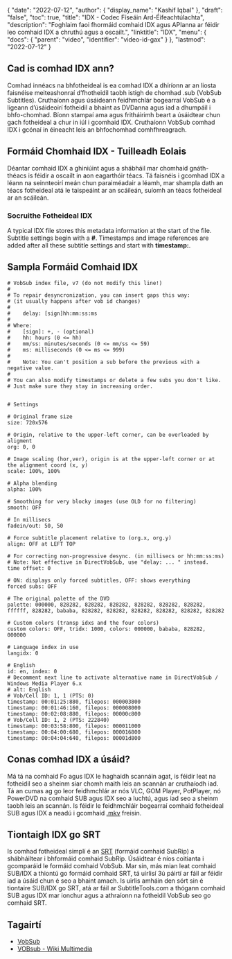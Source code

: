 {
  "date": "2022-07-12",
  "author": {
    "display_name": "Kashif Iqbal"
},
  "draft": "false",
  "toc": true,
  "title": "IDX - Codec Físeáin Ard-Éifeachtúlachta",
  "description": "Foghlaim faoi fhormáid comhaid IDX agus APIanna ar féidir leo comhaid IDX a chruthú agus a oscailt.",
  "linktitle": "IDX",
  "menu": {
    "docs": {
      "parent": "video",
      "identifier": "video-id-gax"
}
},
  "lastmod": "2022-07-12"
}

## Cad is comhad IDX ann?

Comhad innéacs na bhfotheideal is ea comhad IDX a dhíríonn ar an liosta faisnéise meiteashonraí d’fhotheidil taobh istigh de chomhad .sub (VobSub Subtitles). Cruthaíonn agus úsáideann feidhmchlár bogearraí VobSub é a ligeann d’úsáideoirí fotheidil a bhaint as DVDanna agus iad a dhumpáil i bhfo-chomhad. Bíonn stampaí ama agus fritháirimh beart a úsáidtear chun gach fotheideal a chur in iúl i gcomhaid IDX. Cruthaíonn VobSub comhad IDX i gcónaí in éineacht leis an bhfochomhad comhfhreagrach.

## Formáid Chomhaid IDX - Tuilleadh Eolais

Déantar comhaid IDX a ghiniúint agus a shábháil mar chomhaid gnáth-théacs is féidir a oscailt in aon eagarthóir téacs. Tá faisnéis i gcomhad IDX a léann na seinnteoirí meán chun paraiméadair a léamh, mar shampla dath an téacs fotheideal atá le taispeáint ar an scáileán, suíomh an téacs fotheideal ar an scáileán.

### Socruithe Fotheideal IDX

A typical IDX file stores this metadata information at the start of the file. Subtitle settings begin with a **#**. Timestamps and image references are added after all these subtitle settings and start with **timestamp:**.

## Sampla Formáid Comhaid IDX

```
# VobSub index file, v7 (do not modify this line!)
#
# To repair desyncronization, you can insert gaps this way:
# (it usually happens after vob id changes)
#
#	 delay: [sign]hh:mm:ss:ms
#
# Where:
#	 [sign]: +, - (optional)
#	 hh: hours (0 <= hh)
#	 mm/ss: minutes/seconds (0 <= mm/ss <= 59)
#	 ms: milliseconds (0 <= ms <= 999)
#
#	 Note: You can't position a sub before the previous with a negative value.
#
# You can also modify timestamps or delete a few subs you don't like.
# Just make sure they stay in increasing order.


# Settings

# Original frame size
size: 720x576

# Origin, relative to the upper-left corner, can be overloaded by aligment
org: 0, 0

# Image scaling (hor,ver), origin is at the upper-left corner or at the alignment coord (x, y)
scale: 100%, 100%

# Alpha blending
alpha: 100%

# Smoothing for very blocky images (use OLD for no filtering)
smooth: OFF

# In millisecs
fadein/out: 50, 50

# Force subtitle placement relative to (org.x, org.y)
align: OFF at LEFT TOP

# For correcting non-progressive desync. (in millisecs or hh:mm:ss:ms)
# Note: Not effective in DirectVobSub, use "delay: ... " instead.
time offset: 0

# ON: displays only forced subtitles, OFF: shows everything
forced subs: OFF

# The original palette of the DVD
palette: 000000, 828282, 828282, 828282, 828282, 828282, 828282, ffffff, 828282, bababa, 828282, 828282, 828282, 828282, 828282, 828282

# Custom colors (transp idxs and the four colors)
custom colors: OFF, tridx: 1000, colors: 000000, bababa, 828282, 000000

# Language index in use
langidx: 0

# English
id: en, index: 0
# Decomment next line to activate alternative name in DirectVobSub / Windows Media Player 6.x
# alt: English
# Vob/Cell ID: 1, 1 (PTS: 0)
timestamp: 00:01:25:880, filepos: 000003800
timestamp: 00:01:46:160, filepos: 000008000
timestamp: 00:02:08:880, filepos: 00000c800
# Vob/Cell ID: 1, 2 (PTS: 222840)
timestamp: 00:03:58:800, filepos: 000011000
timestamp: 00:04:00:680, filepos: 000016800
timestamp: 00:04:04:640, filepos: 00001d800
```

## Conas comhad IDX a úsáid?

Má tá na comhaid Fo agus IDX le haghaidh scannáin agat, is féidir leat na fotheidil seo a sheinm siar chomh maith leis an scannán ar cruthaíodh iad. Tá an cumas ag go leor feidhmchlár ar nós VLC, GOM Player, PotPlayer, nó PowerDVD na comhaid SUB agus IDX seo a luchtú, agus iad seo a sheinm taobh leis an scannán. Is féidir le feidhmchláir bogearraí comhaid fotheideal SUB agus IDX a neadú i gcomhaid [.mkv](/video/mkv/) freisin.

## Tiontaigh IDX go SRT

Is comhad fotheideal simplí é an [SRT](/video/srt/) (formáid comhaid SubRip) a shábháiltear i bhformáid comhaid SubRip. Úsáidtear é níos coitianta i gcomparáid le formáid comhaid VobSub. Mar sin, más mian leat comhaid SUB/IDX a thiontú go formáid comhaid SRT, tá uirlisí 3ú páirtí ar fáil ar féidir iad a úsáid chun é seo a bhaint amach. Is uirlis amháin den sórt sin é tiontaire SUB/IDX go SRT, atá ar fáil ar SubtitleTools.com a thógann comhaid SUB agus IDX mar ionchur agus a athraíonn na fotheidil VobSub seo go comhaid SRT.

## Tagairtí

 * [VobSub]( https://www.videohelp.com/software/VobSub)
 * [VOBsub - Wiki Multimedia](https://wiki.multimedia.cx/index.php?title=VOBsub)

